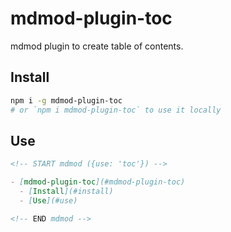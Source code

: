 # mdmod-plugin-toc

mdmod plugin to create table of contents.

## Install

```bash
npm i -g mdmod-plugin-toc
# or `npm i mdmod-plugin-toc` to use it locally
```

## Use

```md
<!-- START mdmod ({use: 'toc'}) -->

- [mdmod-plugin-toc](#mdmod-plugin-toc)
  - [Install](#install)
  - [Use](#use)

<!-- END mdmod -->
```
